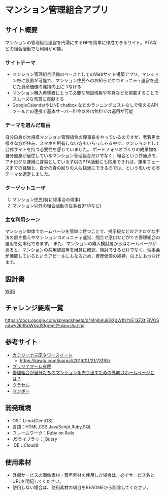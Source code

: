 # マンション管理組合アプリ

## サイト概要
マンションの管理組合運営を円滑にするHPを簡単に作成できるサイト。PTAなどの組合活動でも利用が可能。

### サイトテーマ
- マンション管理組合活動のベースとしてのWebサイト構築アプリ。マンション毎に設置が可能で、マンション住民へのお知らせやコミュニティ運営を通じた資産価値の維持向上につなげる
- マンション購入希望者にとって必要な施設情報や写真などを掲載することでスムーズな売買に貢献する
- GoogleCalendarやLINE chatbox などのランニングコストなしで使えるAPIツールとの連携で基本サーバー料金以外は無料での運用が可能

### テーマを選んだ理由
自分自身が大規模マンション管理組合の理事長をやっているのですが、老若男女様々な方が住み、スマホを所有しない方もいらっしゃる中で、マンションとして公式サイトを持つ必要性を感じていました。
ポートフォリオづくりの成果物を自分自身が居住しているマンション管理組合だけでなく、組合という共通点で、アナログな運用に辟易としている子供のPTA活動にも応用できれば、運用フェーズまでの経験と、自分の身の回りの人も快適にできるのでは、という思いから本テーマを選定しました。

### ターゲットユーザ
1. マンション住民(特に理事会の理事)
2. マンション以外の組合活動の従事者(PTAなど)

### 主な利用シーン
マンション単体でホームページを簡単に持つことで、掲示板などのアナログな手法の置き換えやマンションコミュニティ運営、問合せ窓口などができ管理組合の運用を効率化できます。
また、マンションの購入検討層からはホームページがあると、マンションの共用施設等を用意に確認、検討できるだけでなく、理事会が機能しているというアピールにもなるため、資産価値の維持、向上にもつなげます。

## 設計書
[WBS](https://docs.google.com/spreadsheets/d/1JFNO62Cp5CzN4UX4s-RsGyBiht46DKCIcXqtK0X3rYo/edit?usp=sharing)
## チャレンジ要素一覧
https://docs.google.com/spreadsheets/d/14hjbKu8GXgWfNYsE13ZXtjElVOSodwy2kRKpWxsdSfg/edit?usp=sharing

## 参考サイト
- [カテリーナ三田タワースイート](https://www.catherina-mita.com/project/)
	- https://kawlu.com/journal/2019/01/21/73193/
- [ブリリアマーレ有明](https://bma33.com/)
- [管理組合が自分たちのマンションを売り出すための外向けホームページとは？](https://www.sumu-log.com/archives/27992/) 
- [クラセル](https://www.innovelios.com/)
- [マンボー](https://mansion-board.com/)
## 開発環境
- OS：Linux(CentOS)
- 言語：HTML,CSS,JavaScript,Ruby,SQL
- フレームワーク：Ruby on Rails
- JSライブラリ：jQuery
- IDE：Cloud9

## 使用素材
- 外部サービスの画像素材・音声素材を使用した場合は、必ずサービス名とURLを明記してください。
- 使用しない場合は、使用素材の項目をREADMEから削除してください。
